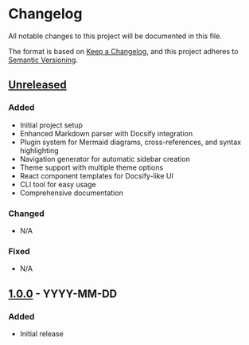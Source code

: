 # Changelog

All notable changes to this project will be documented in this file.

The format is based on [Keep a Changelog](https://keepachangelog.com/en/1.0.0/),
and this project adheres to [Semantic Versioning](https://semver.org/spec/v2.0.0.html).

## [Unreleased]

### Added
- Initial project setup
- Enhanced Markdown parser with Docsify integration
- Plugin system for Mermaid diagrams, cross-references, and syntax highlighting
- Navigation generator for automatic sidebar creation
- Theme support with multiple theme options
- React component templates for Docsify-like UI
- CLI tool for easy usage
- Comprehensive documentation

### Changed
- N/A

### Fixed
- N/A

## [1.0.0] - YYYY-MM-DD

### Added
- Initial release

[Unreleased]: https://github.com/username/site-generator/compare/v1.0.0...HEAD
[1.0.0]: https://github.com/username/site-generator/releases/tag/v1.0.0
